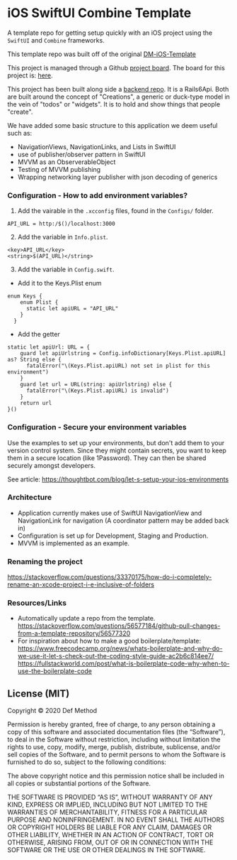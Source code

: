 # iOS SwiftUI Combine Template
A template repo for getting setup quickly with an iOS project using the `SwiftUI` and `Combine` frameworks.

This template repo was built off of the original [DM-iOS-Template](https://github.com/defmethodinc/dm-ios-template)

This project is managed through a Github [project board](https://help.github.com/en/github/managing-your-work-on-github/about-project-boards).
The board for this project is: [here](https://github.com/defmethodinc/dm-ios-swift-ui-combine-template/projects/1).

This project has been built along side a [backend repo](https://github.com/defmethodinc/CreationShelfTemplate). It is a Rails6Api.
Both are built around the concept of "Creations", a generic or duck-type model in the vein of "todos" or "widgets". It is to hold and show things that people "create".

We have added some basic structure to this application we deem useful such as:
 - NavigationViews, NavigationLinks, and Lists in SwiftUI
 - use of publisher/observer pattern in SwiftUI
 - MVVM as an ObserverableObject
 - Testing of MVVM publishing
 - Wrapping networking layer publisher with json decoding of generics

### Configuration - How to add environment variables?

1. Add the vairable in the `.xcconfig` files, found in the `Configs/` folder.
```
API_URL = http:/$()/localhost:3000
```
2. Add the variable in `Info.plist`.
```
<key>API_URL</key>
<string>$(API_URL)</string>
```
3. Add the variable in `Config.swift`.
- Add it to the Keys.Plist enum
```
enum Keys {
    enum Plist {
      static let apiURL = "API_URL"
    }
  }
```
- Add the getter
```
static let apiUrl: URL = {
    guard let apiUrlstring = Config.infoDictionary[Keys.Plist.apiURL] as? String else {
      fatalError("\(Keys.Plist.apiURL) not set in plist for this environment")
    }
    guard let url = URL(string: apiUrlstring) else {
      fatalError("\(Keys.Plist.apiURL) is invalid")
    }
    return url
}()
```

### Configuration - Secure your environment variables
Use the examples to set up your environments, but don't add them to your version control system.
Since they might contain secrets, you want to keep them in a secure location (like 1Password).
They can then be shared securely amongst developers.

See article: https://thoughtbot.com/blog/let-s-setup-your-ios-environments

### Architecture
- Application currently makes use of SwiftUI NavigationView and NavigationLink for navigation (A coordinator pattern may be added back in)
- Configuration is set up for Development, Staging and Production.
- MVVM is implemented as an example.

### Renaming the project

https://stackoverflow.com/questions/33370175/how-do-i-completely-rename-an-xcode-project-i-e-inclusive-of-folders

### Resources/Links
- Automatically update a repo from the template.
https://stackoverflow.com/questions/56577184/github-pull-changes-from-a-template-repository/56577320
- For inspiration about how to make a good boilerplate/template:
https://www.freecodecamp.org/news/whats-boilerplate-and-why-do-we-use-it-let-s-check-out-the-coding-style-guide-ac2b6c814ee7/
https://fullstackworld.com/post/what-is-boilerplate-code-why-when-to-use-the-boilerplate-code

## License (MIT)

Copyright © 2020 Def Method

Permission is hereby granted, free of charge, to any person obtaining a copy of this software and associated documentation files (the “Software”), to deal in the Software without restriction, including without limitation the rights to use, copy, modify, merge, publish, distribute, sublicense, and/or sell copies of the Software, and to permit persons to whom the Software is furnished to do so, subject to the following conditions:

The above copyright notice and this permission notice shall be included in all copies or substantial portions of the Software.

THE SOFTWARE IS PROVIDED “AS IS”, WITHOUT WARRANTY OF ANY KIND, EXPRESS OR IMPLIED, INCLUDING BUT NOT LIMITED TO THE WARRANTIES OF MERCHANTABILITY, FITNESS FOR A PARTICULAR PURPOSE AND NONINFRINGEMENT. IN NO EVENT SHALL THE AUTHORS OR COPYRIGHT HOLDERS BE LIABLE FOR ANY CLAIM, DAMAGES OR OTHER LIABILITY, WHETHER IN AN ACTION OF CONTRACT, TORT OR OTHERWISE, ARISING FROM, OUT OF OR IN CONNECTION WITH THE SOFTWARE OR THE USE OR OTHER DEALINGS IN THE SOFTWARE.
